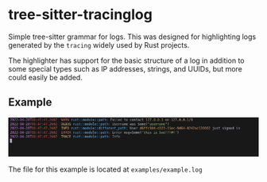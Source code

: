# tree-sitter-tracinglog
Simple tree-sitter grammar for logs. This was designed for highlighting logs generated by the `tracing`
widely used by Rust projects.


The highlighter has support for the basic structure of a log in addition to some special types such
as IP addresses, strings, and UUIDs, but more could easily be added.

## Example
![Example Highlighting](./resources/TreeSitterHighlight.png)

The file for this example is located at `examples/example.log`
